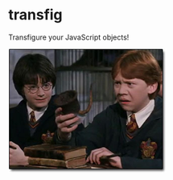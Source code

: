 # transfig

Transfigure your JavaScript objects!

![Rat Goblet](https://raw.githubusercontent.com/thomasraydeniscool/transfig/master/image.jpg)
